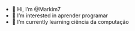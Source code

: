 - 👋 Hi, I’m @Markim7
- 👀 I’m interested in aprender programar
- 🌱 I’m currently learning ciência da computação

<!---
Markim7/Markim7 is a ✨ special ✨ repository because its `README.md` (this file) appears on your GitHub profile.
You can click the Preview link to take a look at your changes.
--->
